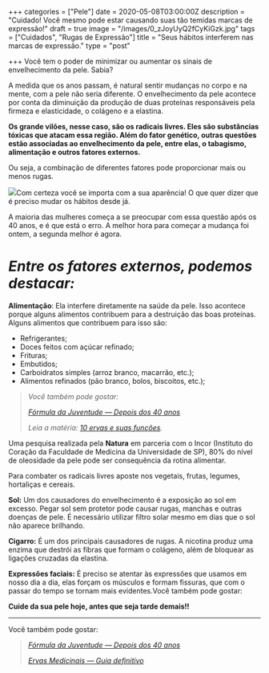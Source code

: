 +++
categories = ["Pele"]
date = 2020-05-08T03:00:00Z
description = "Cuidado! Você mesmo pode estar causando suas tão temidas marcas de expressão!"
draft = true
image = "/images/0_zJoyUyQ2fCyKiGzk.jpg"
tags = ["Cuidados", "Rugas de Expressão"]
title = "Seus hábitos interferem nas marcas de expressão."
type = "post"

+++
Você tem o poder de minimizar ou aumentar os sinais de envelhecimento da pele. Sabia?

A medida que os anos passam, é natural sentir mudanças no corpo e na mente, com a pele não seria diferente. O envelhecimento da pele acontece por conta da diminuição da produção de duas proteínas responsáveis pela firmeza e elasticidade, o colágeno e a elastina.

**Os grande vilões, nesse caso, são os radicais livres. Eles são substâncias tóxicas que atacam essa região. Além do fator genético, outras questões estão associadas ao envelhecimento da pele, entre elas, o tabagismo, alimentação e outros fatores externos.**

Ou seja, a combinação de diferentes fatores pode proporcionar mais ou menos rugas.

![](https://miro.medium.com/max/750/0*MDBGedvqW3-RsHKm)Com certeza você se importa com a sua aparência! O que quer dizer que é preciso mudar os hábitos desde já.

A maioria das mulheres começa a se preocupar com essa questão após os 40 anos, e é que está o erro. A melhor hora para começar a mudança foi ontem, a segunda melhor é agora.

# _Entre os fatores externos, podemos destacar:_

**Alimentação**: Ela interfere diretamente na saúde da pele. Isso acontece porque alguns alimentos contribuem para a destruição das boas proteínas. Alguns alimentos que contribuem para isso são:

* Refrigerantes;
* Doces feitos com açúcar refinado;
* Frituras;
* Embutidos;
* Carboidratos simples (arroz branco, macarrão, etc.);
* Alimentos refinados (pão branco, bolos, biscoitos, etc.);

> _Você também pode gostar:_
>
> [_Fórmula da Juventude — Depois dos 40 anos_](https://go.hotmart.com/W28895826G)
>
> _Leia a matéria:_ [_10 ervas e suas funções_](https://medium.com/@siie.faleconosco/10-ervas-e-suas-fun%C3%A7%C3%B5es-77cf83002766?source=your_stories_page---------------------------)_._

Uma pesquisa realizada pela **Natura** em parceria com o Incor (Instituto do Coração da Faculdade de Medicina da Universidade de SP), 80% do nível de oleosidade da pele pode ser consequência da rotina alimentar.

Para combater os radicais livres aposte nos vegetais, frutas, legumes, hortaliças e cereais.

**Sol:** Um dos causadores do envelhecimento é a exposição ao sol em excesso. Pegar sol sem protetor pode causar rugas, manchas e outras doenças de pele. É necessário utilizar filtro solar mesmo em dias que o sol não aparece brilhando.

**Cigarro:** É um dos principais causadores de rugas. A nicotina produz uma enzima que destrói as fibras que formam o colágeno, além de bloquear as ligações cruzadas da elastina.

**Expressões faciais:** É preciso se atentar às expressões que usamos em nosso dia a dia, elas forçam os músculos e formam fissuras, que com o passar do tempo se tornam mais evidentes.Você também pode gostar:

**Cuide da sua pele hoje, antes que seja tarde demais!!**

***

Você também pode gostar:

> [_Fórmula da Juventude — Depois dos 40 anos_](https://go.hotmart.com/W28895826G)
>
> [_Ervas Medicinais — Guia definitivo_](https://go.hotmart.com/K28888551T)